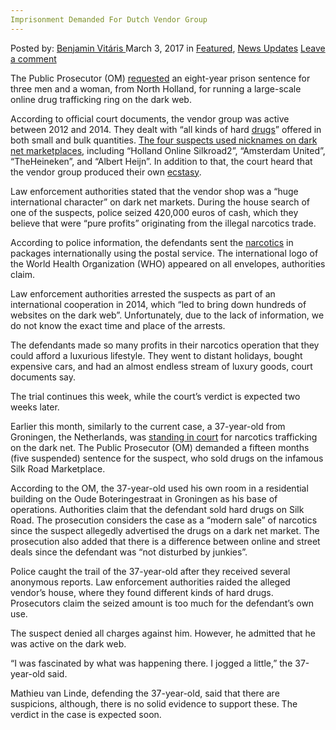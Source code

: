 ```yaml
---
Imprisonment Demanded For Dutch Vendor Group
---
```

<article class="post-listing post-18420 post type-post status-publish format-standard has-post-thumbnail hentry 
category-news-updates tag-demanded tag-dutch tag-group tag-imprisonment tag-vendor">
<div class="post-inner">
<span>Posted by: <a href="https://www.deepdotweb.com/author/benjaminvi/" title="">Benjamin Vitáris </a></span>
<span>March 3, 2017</span>
<span>in <a href="https://www.deepdotweb.com/category/deepdot-news/" rel="category tag">Featured</a>, <a href="https://www.deepdotweb.com/category/news-updates/" rel="category tag">News Updates</a></span>
<span><a href="https://www.deepdotweb.com/2017/03/03/imprisonment-demanded-for-dutch-vendor-group/#respond">Leave a comment</a></span>


<p>The Public Prosecutor (OM) <a href="http://www.emerce.nl/nieuws/gevangenisstraffen-geist-grootschalige-online-drugshandel">requested</a> an eight-year prison sentence for three men and a woman, from North Holland, for running a large-scale online drug trafficking ring on the dark web.</p>
<p>According to official court documents, the vendor group was active between 2012 and 2014. They dealt with “all kinds of hard <a href="https://www.deepdotweb.com/tag/drugs/">drugs</a>” offered in both small and bulk quantities. <a href="https://www.deepdotweb.com/2015/06/09/5-arrested-dutch-vendors-for-pre-trial-detention/">The four suspects used nicknames on dark net marketplaces</a>, including “Holland Online Silkroad2”, “Amsterdam United”, “TheHeineken”, and “Albert Heijn”. In addition to that, the court heard that the vendor group produced their own <a href="https://www.deepdotweb.com/tag/ecstasy/">ecstasy</a>.</p>
<p>Law enforcement authorities stated that the vendor shop was a “huge international character” on dark net markets. During the house search of one of the suspects, police seized 420,000 euros of cash, which they believe that were “pure profits” originating from the illegal narcotics trade.</p>
<p>According to police information, the defendants sent the <a href="https://www.deepdotweb.com/tag/narcotics/">narcotics</a> in packages internationally using the postal service. The international logo of the World Health Organization (WHO) appeared on all envelopes, authorities claim.</p>
<p>Law enforcement authorities arrested the suspects as part of an international cooperation in 2014, which “led to bring down hundreds of websites on the dark web”. Unfortunately, due to the lack of information, we do not know the exact time and place of the arrests.</p>
<p>The defendants made so many profits in their narcotics operation that they could afford a luxurious lifestyle. They went to distant holidays, bought expensive cars, and had an almost endless stream of luxury goods, court documents say.</p>
<p>The trial continues this week, while the court’s verdict is expected two weeks later.</p>
<p>Earlier this month, similarly to the current case, a 37-year-old from Groningen, the Netherlands, was <a href="https://www.deepdotweb.com/2017/02/08/dutch-silk-road-narcotics-vendor-faces-prison/">standing in court</a> for narcotics trafficking on the dark net. The Public Prosecutor (OM) demanded a fifteen months (five suspended) sentence for the suspect, who sold drugs on the infamous Silk Road Marketplace.</p>
<p>According to the OM, the 37-year-old used his own room in a residential building on the Oude Boteringestraat in Groningen as his base of operations. Authorities claim that the defendant sold hard drugs on Silk Road. The prosecution considers the case as a “modern sale” of narcotics since the suspect allegedly advertised the drugs on a dark net market. The prosecution also added that there is a difference between online and street deals since the defendant was “not disturbed by junkies”.</p>
<p>Police caught the trail of the 37-year-old after they received several anonymous reports. Law enforcement authorities raided the alleged vendor’s house, where they found different kinds of hard drugs. Prosecutors claim the seized amount is too much for the defendant’s own use.</p>
<p>The suspect denied all charges against him. However, he admitted that he was active on the dark web.</p>
<p>“I was fascinated by what was happening there. I jogged a little,” the 37-year-old said.</p>
<p>Mathieu van Linde, defending the 37-year-old, said that there are suspicions, although, there is no solid evidence to support these. The verdict in the case is expected soon.</p>
</div>
<span style="display:none"><a href="https://www.deepdotweb.com/tag/demanded/" rel="tag">demanded</a> <a href="https://www.deepdotweb.com/tag/dutch/" rel="tag">dutch</a> <a href="https://www.deepdotweb.com/tag/group/" rel="tag">group</a> <a href="https://www.deepdotweb.com/tag/imprisonment/" rel="tag">imprisonment</a> <a href="https://www.deepdotweb.com/tag/vendor/" rel="tag">vendor</a></span> <span style="display:none" class="updated">2017-03-03</span>
<div style="display:none" class="vcard author" itemprop="author" itemscope itemtype="http://schema.org/Person"><strong class="fn" itemprop="name"><a href="https://www.deepdotweb.com/author/benjaminvi/" title="Posts by Benjamin Vitáris" rel="author">Benjamin Vitáris</a></strong></div>
</div>
</article>


